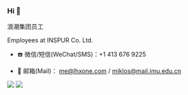 


### Hi 👋

浪潮集团员工

Employees at INSPUR Co. Ltd.

- ☎️ 微信/短信(WeChat/SMS)：+1 413 676 9225

- 📮 邮箱(Mail)： [me@lhxone.com](mailto:me@lhxone.com)  / [miklos@mail.imu.edu.cn](mailto:miklos@mail.imu.edu.cn) 





![](https://github-readme-stats.vercel.app/api?username=lhxone&show_icons=true)
![](https://github-readme-stats.anuraghazra1.vercel.app/api/top-langs/?username=lhxone&layout=compact)




